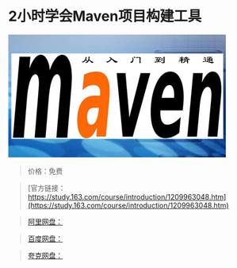 # 2小时学会Maven项目构建工具

![img](../../../assets/study163/free/667556c6c6c8449abe68d5875e8bd89e.png)

> 价格：免费

> [官方链接：https://study.163.com/course/introduction/1209963048.htm](https://study.163.com/course/introduction/1209963048.htm)

> [阿里网盘：]()

> [百度网盘：]()

> [夸克网盘：]()
